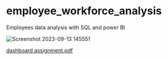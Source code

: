 # employee_workforce_analysis
Employees data analysis with SQL and power BI

  ![Screenshot 2023-09-13 145551](https://github.com/dhruvpahuja12/employee_analysis/assets/137178237/2d17d0d3-386b-4926-a5eb-5338ad3484d7)


[dashboard assignment.pdf](https://github.com/dhruvpahuja12/employee_analysis/files/12595789/dashboard.assignment.pdf)

